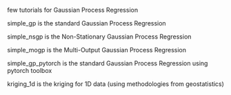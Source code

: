 few tutorials for Gaussian Process Regression

simple_gp is the standard Gaussian Process Regression

simple_nsgp is the Non-Stationary Gaussian Process Regression

simple_mogp is the Multi-Output Gaussian Process Regression

simple_gp_pytorch is the standard Gaussian Process Regression using pytorch toolbox

kriging_1d is the kriging for 1D data (using methodologies from geostatistics)
